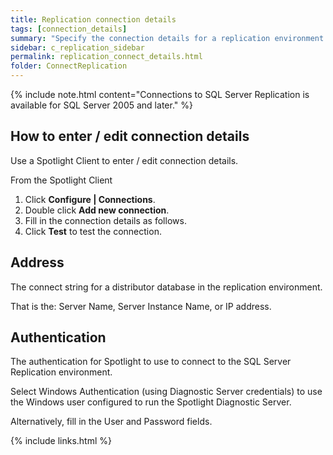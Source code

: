 ```yaml
---
title: Replication connection details
tags: [connection_details]
summary: "Specify the connection details for a replication environment."
sidebar: c_replication_sidebar
permalink: replication_connect_details.html
folder: ConnectReplication
---
```


{% include note.html content="Connections to SQL Server Replication is available for SQL Server 2005 and later." %}


## How to enter / edit connection details

Use a Spotlight Client to enter / edit connection details.

From the Spotlight Client

1.  Click **Configure \| Connections**.
2.  Double click **Add new connection**.
3.  Fill in the connection details as follows.
4.  Click **Test** to test the connection.


## Address

The connect string for a distributor database in the replication environment.

That is the: Server Name, Server Instance Name, or IP address.

## Authentication

The authentication for Spotlight to use to connect to the SQL Server Replication environment.

Select Windows Authentication (using Diagnostic Server credentials) to use the Windows user configured to run the Spotlight Diagnostic Server.

Alternatively, fill in the User and Password fields.



{% include links.html %}
